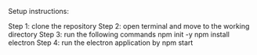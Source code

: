 Setup instructions:

Step 1:
clone the repository 
Step 2:
open terminal and move to the working directory 
Step 3:
run the following commands
npm init -y
npm install electron
Step 4:
run the electron application by
npm start